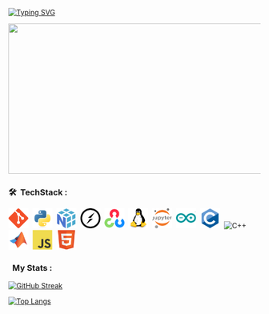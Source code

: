 [![Typing SVG](https://readme-typing-svg.herokuapp.com?duration=6000&center=true&width=1000&lines=Hi+there+%F0%9F%91%8B!+I'm+Fahad+Habib)](https://git.io/typing-svg)
<p align="center"><img src="https://media.giphy.com/media/dWesBcTLavkZuG35MI/giphy.gif" width="600" height="300"  /></p>

### 🛠 &nbsp;TechStack :

<p>
<img src="https://github.com/devicons/devicon/blob/master/icons/git/git-original.svg" title="git" alt="git" width="40" height="40"/>&nbsp;
<img src="https://github.com/devicons/devicon/blob/master/icons/python/python-original.svg" title="python" alt="python" width="40" height="40"/>&nbsp;
<img src="https://github.com/devicons/devicon/blob/master/icons/numpy/numpy-original.svg" title="numpy" alt="numpy" width="40" height="40"/>&nbsp;
<img src="https://github.com/devicons/devicon/blob/master/icons/socketio/socketio-original.svg" title="socket" alt="socket" width="40" height="40"/>&nbsp;
<img src="https://github.com/devicons/devicon/blob/master/icons/opencv/opencv-original.svg" title="opencv" alt="opencv" width="40" height="40"/>&nbsp;
<img src="https://github.com/devicons/devicon/blob/master/icons/linux/linux-original.svg" title="Linux" alt="Linux" width="40" height="40"/>&nbsp;
<img src="https://github.com/devicons/devicon/blob/master/icons/jupyter/jupyter-original-wordmark.svg" title="jupyter" alt="jupyter" width="40" height="40"/>&nbsp;
<img src="https://github.com/devicons/devicon/blob/master/icons/arduino/arduino-original.svg" title="arduino" alt="arduino" width="40" height="40"/>&nbsp;
<img src="https://github.com/devicons/devicon/blob/master/icons/c/c-original.svg" title="C" alt="C" width="40" height="40"/>&nbsp;
<img src="https://github.com/isocpp/logos/blob/master/cpp_logo.svg" title="C++" alt="C++" width="40" height="40"/>&nbsp;
<img src="https://github.com/devicons/devicon/blob/master/icons/matlab/matlab-original.svg" title="matlab" alt="matlab" width="40" height="40"/>&nbsp;
<img src="https://github.com/devicons/devicon/blob/master/icons/javascript/javascript-original.svg" title="JavaScript" alt="JavaScript" width="40" height="40"/>&nbsp;
<img src="https://github.com/devicons/devicon/blob/master/icons/html5/html5-original.svg" title="HTML5" alt="HTML5" width="40" height="40"/>&nbsp;

</p>

### &nbsp; My Stats :
[![GitHub Streak](http://github-readme-streak-stats.herokuapp.com?user=Fahad-Habib&theme=dark&background=000000)](https://git.io/streak-stats)

[![Top Langs](https://github-readme-stats.vercel.app/api/top-langs/?username=Fahad-Habib&layout=compact&theme=vision-friendly-dark)](https://github.com/anuraghazra/github-readme-stats)
